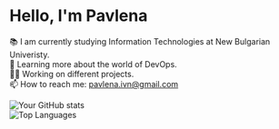 # Hello, I'm Pavlena 

📚 I am currently studying Information Technologies at New Bulgarian Univeristy.<br>
🌱 Learning more about the world of DevOps.<br>
👨‍💻 Working on different projects.<br>
📫 How to reach me: pavlena.ivn@gmail.com<br>

![Your GitHub stats](https://github-readme-stats.vercel.app/api?username=hypey-pi&show_icons=true&theme=radical)<br>
![Top Languages](https://github-readme-stats.vercel.app/api/top-langs/?username=hypey-pi&layout=compact&theme=radical)
